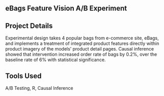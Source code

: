 ## eBags Feature Vision A/B Experiment

## Project Details 

Experimental design takes 4 popular bags from e-commerce site, eBags, and implements a
treatment of integrated product features directly within product imagery of the models’ product detail
pages. Causal inference showed that intervention increased order rate of bags by 0.2%, over the
baseline rate of 6% with statistical significance.

## Tools Used 

A/B Testing, R, Causal Inference
